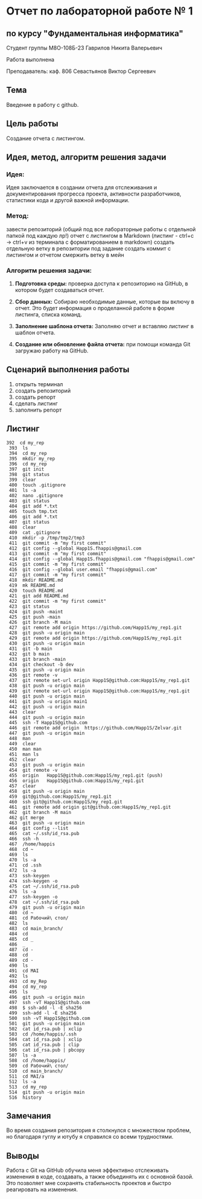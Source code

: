 # Отчет по лабораторной работе № 1
## по курсу "Фундаментальная информатика"

Студент группы M8О-108Б-23 Гаврилов Никита Валерьевич

Работа выполнена

Преподаватель: каф. 806 Севастьянов Виктор Сергеевич

## Тема
Введение в  работу с github.
## Цель работы
Создание отчета с листингом.


## Идея, метод, алгоритм решения задачи
### Идея:
Идея заключается в создании отчета для отслеживания и документирования прогресса проекта,     активности разработчиков, статистики кода и другой важной информации.

### Метод:
завести репозиторий (общий под все лабораторные работы с отдельной папкой под каждую лр!)
отчет с листингом в Markdown (листинг - ctrl+c -> ctrl+v из терминала с форматированием в markdown)
создать отдельную ветку в репозитории под задание
создать коммит с листингом и отчетом
смержить ветку в мейн

### Алгоритм решения задачи:
1. **Подготовка среды:**
проверка доступа к репозиторию на GitHub, в котором будет создаваться отчет.

2. **Сбор данных:**
Собираю необходимые данные, которые вы включу в отчет. Это будет информация о проделанной работе в форме листинга, списка команд.

3. **Заполнение шаблона отчета:**
Заполняю отчет и вставляю листинг в шаблон отчета.

4. **Создание или обновление файла отчета:**
при помощи команда Git загружаю работу на GitHub.



## Сценарий выполнения работы
  1. открыть терминал
  2. создать репозиторий
  3. создать репорт
  4. сделать листинг
  5. заполнить репорт


  ## Листинг
 ```
 392  cd my_rep
  393  ls
  394  cd my_rep
  395  mkdir my_rep
  396  cd my_rep
  397  git init
  398  git status
  399  clear
  400  touch .gitignore
  401  ls -a
  402  nano .gitignore
  403  git status
  404  git add *.txt
  405  touch tmp.txt
  406  git add *.txt
  407  git status
  408  clear
  409  cat .gitignore 
  410  mkdir -p /tmp/tmp2/tmp3
  411  git commit -m "my first commit"
  412  git config --global Happ1S.fhappis@gmail.com
  413  git commit -m "my first commit"
  414  git config --global Happ1S.fhappis@gmail.com "fhappis@gmail.com"
  415  git commit -m "my first commit"
  416  git config --global user.email "fhappis@gmail.com"
  417  git commit -m "my first commit"
  418  mkdir README.md
  419  mk README.md
  420  touch README.md
  421  git add README.md 
  422  git commit -m "my first commit"
  423  git status
  424  git push -maint
  425  git push -main
  426  git branch -M main
  427  git remote add origin https://github.com/Happ1S/my_rep1.git
  428  git push -u origin main
  429  git remote add origin https://github.com/Happ1S/my_rep1.git
  430  git push -u origin main
  431  git -b main
  432  git b main
  433  git branch -main
  434  git checkout -b dev
  435  git push -u origin main
  436  git remote -v
  437  git remote set-url origin Happ1S@github.com:Happ1S/my_rep1.git
  438  git push -u origin main
  439  git remote set-url origin Happ1S@github.com:Happ1S/my_rep1.git
  440  git push -u origin main
  441  git push -u origin main1
  442  git push -u origin main
  443  clear
  444  git push -u origin main
  445  ssh -T Happ1S@github.com
  446  git remote add origin  https://github.com/Happ1S/Zelvar.git
  447  git push -u origin main
  448  man
  449  clear
  450  man man
  451  man ls
  452  clear
  453  git push -u origin main
  454  git remote -v
  455  origin	Happ1S@github.com:Happ1S/my_rep1.git (push)
  456  origin	Happ1S@github.com:Happ1S/my_rep1.git
  457  clear
  458  git push -u origin main
  459  git@github.com:Happ1S/my_rep1.git
  460  ssh git@github.com:Happ1S/my_rep1.git
  461  git remote add origin git@github.com:Happ1S/my_rep1.git
  462  git branch -M main
  462 git merge
  463  git push -u origin main
  464  git config --list
  465  cat ~/.ssh/id_rsa.pub
  466  ssh -h
  467  /home/happis
  468  cd ~
  469  ls
  470  ls -a
  471  cd .ssh
  472  ls -a
  473  ssh-keygen
  474  ssh-keygen -o
  475  cat ~/.ssh/id_rsa.pub
  476  ls -a
  477  ssh-keygen -o
  478  cat ~/.ssh/id_rsa.pub
  479  git push -u origin main
  480  cd ~
  481  cd Рабочий\ стол/
  482  ls
  483  cd main_branch/
  484  cd
  485  cd _
  486  _
  487  cd -
  488  cd
  489  cd -
  490  ls
  491  cd MAI
  492  ls
  493  cd my_Rep
  494  cd my_rep
  495  ls
  496  git push -u origin main
  497  ssh -vT Happ1S@github.com
  498  $ ssh-add -l -E sha256
  499  ssh-add -l -E sha256
  500  ssh -vT Happ1S@github.com
  501  git push -u origin main
  502  cat id_rsa.pub | xclip
  503  cd /home/happis/.ssh
  504  cat id_rsa.pub | xclip
  505  cat id_rsa.pub | clip
  506  cat id_rsa.pub | pbcopy
  507  ls -a
  508  cd /home/happis/
  509  cd Рабочий\ стол/
  510  cd main_branch/
  511  cd MAI/a
  512  ls -a
  513  cd my_rep
  514  git push -u origin main
  516  history
 ```
## Замечания
Во время создания репозитория я столкнулся с множеством проблем, но благодаря гуглу и ютубу я справился со всеми трудностями.
## Выводы
Работа с Git на GitHub обучила меня эффективно отслеживать изменения в коде, создавать, а также объединять их с основной базой. Это позволяет мне сохранять стабильность проектов и быстро реагировать на изменения.
